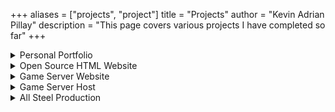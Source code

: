 +++
aliases = ["projects", "project"]
title = "Projects"
author = "Kevin Adrian Pillay"
description = "This page covers various projects I have completed so far"
+++

<details>
  <summary>Personal Portfolio</summary>
  
This is my personal portfolio website showcasing my resume and my devlog.
  
  - This is a static site using a theme called '[Risotto](https://github.com/joeroe/risotto)', a minimalist, responsive hugo theme inspired by terminal ricing aesthetics. It is hosted through Github Pages and Netlify, and can be accessed at https://kevinadrian.dev/

  - You can contact me via email using the following, kevin@kevinadrian.dev or contact@kevinadrian.dev
</details>

<details>
  <summary>Open Source HTML Website</summary>
  
This is a simple 4-page website made as an example for a tattoo parlour that can be used as a template for basically any website. This was done as practice and contains basic code and images. The code for this project is freely available for use by anyone. Although it is very basic, it was one of my first HTML websites done to practice <font color="red">HTML, CSS and a bit of Tailwind</font>.

  - The template is available on my [Github](https://github.com/kevinadrianpl/html-website).

![Basic HTML Website](https://user-images.githubusercontent.com/30116824/150646484-863595f3-ae6e-4248-ba46-db464bf8d3f4.png)
</details>

<details>
  <summary>Game Server Website</summary>
  
A small and very basic static website [template](https://github.com/alexcarpenter/nextjs-mdx-blog-theme) built with Next.js, MDX, and Tailwind CSS.

The main purpose of the website is to host my own written tutorials for the in-game server to help new players. It also lists the voting websites that players use for in-game rewards which also helps the server reach more players. At its peak, it has reached number 1 in South Africa, top 300 Towny servers in the world, and top 1000 servers in general. 
  
  - This is a basic project but very helpful to those that use the game server.

  - If you are interested, you can visit [Dxrery Networks](https://web.dxrery.cyou/).
</details>

<details>
  <summary>Game Server Host</summary>
  
I own, maintain and secure a small gaming server that runs 'Minecraft: Java Edition' and is a survival towny/city building server hosted in South Africa with custom mod-like features and free time-based ranks in-game. 

The features of the game server contain custom player jobs, a questing system, a free battlepass, player and server shops, a claiming system based on creating a town and a community within that town, the mod-like plugin Slimefun, and much more. It currently runs [PaperMC](https://papermc.io/downloads/paper) which is a fork of Spigot, designed to greatly improve performance and offer more advanced features and API. 

Many of the Java based plugins that run on the server are open source while many others are premium plugins from [Spigot](https://www.spigotmc.org/resources/). A few of these plugins I have coded myself using Java and are only available on this server, *for now*. 

This server was started in 2019 and has been online ever since, with an average daily user rate of 10 to 15 players, with the peak of over 100 players. 

This project is on-going indefinitely and most likely will not shut down any time soon since it is a used on a regular basis by South African players because there are not many other African based servers available. This helps the community with lower bandwidth that still want to play online with low ping.
  
  - If you are interested, it can be connected to via the IP <font color="red">play.dxrery.cyou</font>.

  - I have a community [Discord](https://discord.gg/Ubx7Tvu/) server if there are questions based on the server.
</details>

<details>
  <summary>All Steel Production</summary>
  
This is a website that I designed for a small/medium steel fabrication company and I currently maintain the website including security and changing/adding content to the website when requested by the company on a contract basis, done remotely. 
  
  - This is the website, [All Steel Production](https://www.aspkzn.co.za/). 

  - Currently it is built with Wordpress but I am in the process of a complete overhaul of this for security reasons.
</details>